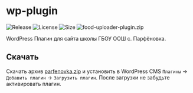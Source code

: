 # wp-plugin

![Release](https://img.shields.io/github/v/release/parfenovka-school/wp-plugin?style=for-the-badge)
![License](https://img.shields.io/github/license/parfenovka-school/wp-plugin?style=for-the-badge)
![Size](https://img.shields.io/github/repo-size/parfenovka-school/wp-plugin?style=for-the-badge)
![food-uploader-plugin.zip](https://img.shields.io/github/downloads/parfenovka-school/wp-plugin/total?style=for-the-badge)

WordPress Плагин для сайта школы ГБОУ ООШ с. Парфёновка.

## Скачать

Скачать архив [parfenovka.zip](https://github.com/parfenovka-school/wp-plugin/releases/latest/download/parfenovka.zip) и установить в WordPress CMS `Плагины` -> `Добавить плагин` -> `Загрузить плагин`. После загрузки не забудьте активировать плагин.